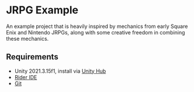 # JRPG Example

An example project that is heavily inspired by mechanics from early Square Enix and Nintendo JRPGs, along with some creative freedom in combining these mechanics.

## Requirements

- Unity 2021.3.15f1, install via [Unity Hub](https://unity.com/download)
- [Rider IDE](https://www.jetbrains.com/rider/)
- [Git](https://git-scm.com/downloads)
